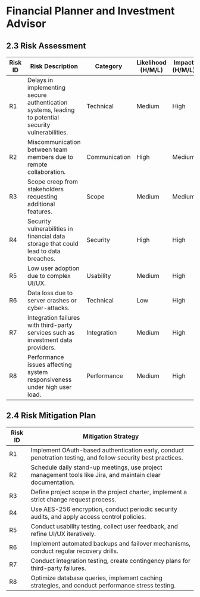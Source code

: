# Financial Planner and Investment Advisor

## 2.3 Risk Assessment

| Risk ID | Risk Description | Category      | Likelihood (H/M/L) | Impact (H/M/L) | Priority  |
|---------|-----------------|--------------|-------------------|---------------|----------|
| R1      | Delays in implementing secure authentication systems, leading to potential security vulnerabilities. | Technical | Medium | High | High |
| R2      | Miscommunication between team members due to remote collaboration. | Communication | High | Medium | High |
| R3      | Scope creep from stakeholders requesting additional features. | Scope | Medium | Medium | Medium |
| R4      | Security vulnerabilities in financial data storage that could lead to data breaches. | Security | High | High | Critical |
| R5      | Low user adoption due to complex UI/UX. | Usability | Medium | High | High |
| R6      | Data loss due to server crashes or cyber-attacks. | Technical | Low | High | Medium |
| R7      | Integration failures with third-party services such as investment data providers. | Integration | Medium | High | High |
| R8      | Performance issues affecting system responsiveness under high user load. | Performance | Medium | High | High |

## 2.4 Risk Mitigation Plan

| Risk ID | Mitigation Strategy |
|---------|---------------------|
| R1      | Implement OAuth-based authentication early, conduct penetration testing, and follow security best practices. |
| R2      | Schedule daily stand-up meetings, use project management tools like Jira, and maintain clear documentation. |
| R3      | Define project scope in the project charter, implement a strict change request process. |
| R4      | Use AES-256 encryption, conduct periodic security audits, and apply access control policies. |
| R5      | Conduct usability testing, collect user feedback, and refine UI/UX iteratively. |
| R6      | Implement automated backups and failover mechanisms, conduct regular recovery drills. |
| R7      | Conduct integration testing, create contingency plans for third-party failures. |
| R8      | Optimize database queries, implement caching strategies, and conduct performance stress testing. |
